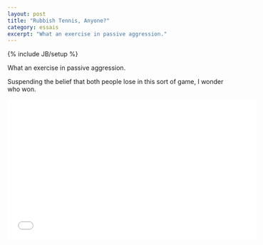 ```yaml
---
layout: post
title: "Rubbish Tennis, Anyone?"
category: essais
excerpt: "What an exercise in passive aggression."
---
```

{% include JB/setup %}

What an exercise in passive aggression.

Suspending the belief that both people lose in this sort of game, I wonder who won.

<iframe width="560" height="315" src="//www.youtube.com/embed/G_JZLVk8Mhw" frameborder="0"> </iframe>

<a href="https://plus.google.com/+VincentBarr0?rel=author"></a>
